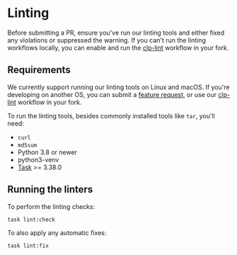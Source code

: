 # Linting

Before submitting a PR, ensure you've run our linting tools and either fixed any violations or
suppressed the warning. If you can't run the linting workflows locally, you can enable and run the
[clp-lint] workflow in your fork.

## Requirements

We currently support running our linting tools on Linux and macOS. If you're developing on another
OS, you can submit a [feature request][feature-req], or use our [clp-lint] workflow in your fork.

To run the linting tools, besides commonly installed tools like `tar`, you'll need:

* `curl`
* `md5sum`
* Python 3.8 or newer
* python3-venv
* [Task] >= 3.38.0

## Running the linters

To perform the linting checks:

```shell
task lint:check
```

To also apply any automatic fixes:

```shell
task lint:fix
```

[clp-lint]: https://github.com/y-scope/clp/blob/main/.github/workflows/clp-lint.yaml
[feature-req]: https://github.com/y-scope/clp/issues/new?assignees=&labels=enhancement&projects=&template=feature-request.yml
[Task]: https://taskfile.dev/
